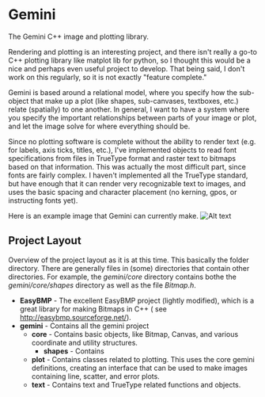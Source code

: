 # Gemini

The Gemini C++ image and plotting library.

Rendering and plotting is an interesting project, and there isn't really a go-to C++ plotting library like matplot lib
for python, so I thought this would be a nice and perhaps even useful project to develop. That being said, I don't work
on this regularly, so it is not exactly "feature complete."

Gemini is based around a relational model, where you specify how the sub-object that make up a plot
(like shapes, sub-canvases, textboxes, etc.) relate (spatially) to one another. In general, I want to have a system
where you specify the important relationships between parts of your image or plot, and let the image solve for where
everything should be.

Since no plotting software is complete without the ability to render text (e.g. for labels, axis ticks, titles, etc.),
I've implemented objects to read font specifications from files in TrueType format and raster text to bitmaps based on
that information. This was actually the most difficult part, since fonts are fairly complex. I haven't implemented all
the TrueType standard, but have enough that it can render very recognizable text to images, and uses the basic spacing
and character placement (no kerning, gpos, or instructing fonts yet).

Here is an example image that Gemini can currently make.
![Alt text](./images/figure.bmp)

## Project Layout

Overview of the project layout as it is at this time. This basically the folder directory. There are generally files
in (some) directories that contain other directories. For example, the *gemini/core* directory contains bothe the
*gemini/core/shapes* directory as well as the file *Bitmap.h*.

* **EasyBMP** - The excellent EasyBMP project (lightly modified), which is a great library for making Bitmaps in C++ (
  see http://easybmp.sourceforge.net/).
* **gemini** - Contains all the gemini project
    * **core** - Contains basic objects, like Bitmap, Canvas, and various coordinate and utility structures.
        * **shapes** - Contains
    * **plot** - Contains classes related to plotting. This uses the core gemini definitions, creating an interface that
      can be used to make images containing line, scatter, and error plots.
    * **text** - Contains text and TrueType related functions and objects. 
